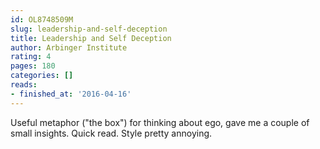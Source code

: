 ```yaml
---
id: OL8748509M
slug: leadership-and-self-deception
title: Leadership and Self Deception
author: Arbinger Institute
rating: 4
pages: 180
categories: []
reads:
- finished_at: '2016-04-16'
---
```

Useful metaphor ("the box") for thinking about ego, gave me a couple of small insights. Quick read. Style pretty annoying.
